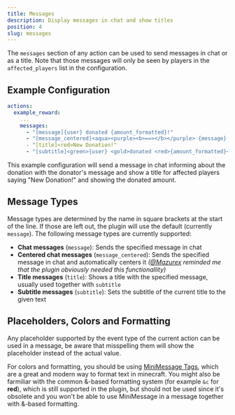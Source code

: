 ```yaml
---
title: Messages
description: Display messages in chat and show titles
position: 4
slug: messages
---
```


The `messages` section of any action can be used to send messages in chat or as a title. Note that those messages will only be seen by players in the `affected_players` list in the configuration.

## Example Configuration
```yaml
actions:
  example_reward:
    ...
    messages:
      - "[message]{user} donated {amount_formatted}!"
      - "[message_centered]<aqua><purple><b>==></b></purple> {message} <purple><b><==</b></purple>
      - "[title]<red>New Donation!"
      - "[subtitle]<green>{user} <gold>donated <red>{amount_formatted}</red>!"
```
This example configuration will send a message in chat informing about the donation with the donator's message and show a title for affected players saying "New Donation!" and showing the donated amount.

## Message Types
Message types are determined by the name in square brackets at the start of the line. If those are left out, the plugin will use the default (currently `message`). The following message types are currently supported:
- **Chat messages** (`message`): Sends the specified message in chat
- **Centered chat messages** (`message_centered`): Sends the specified message in chat and automatically centers it *([@Mazurex](https://github.com/Mazurex) reminded me that the plugin obviously needed this functionallity)*
- **Title messages** (`title`): Shows a title with the specified message, usually used together with `subtitle`
- **Subtitle messages** (`subtitle`): Sets the subtitle of the current title to the given text

## Placeholders, Colors and Formatting
Any placeholder supported by the event type of the current action can be used in a message, be aware that misspelling them will show the placeholder instead of the actual value.

For colors and formatting, you should be using [MiniMessage Tags](https://docs.advntr.dev/minimessage), which are a great and modern way to format text in minecraft. You might also be farmiliar with the common &-based formatting system (for example `&c` for **red**), which is still supported in the plugin, but should not be used since it's obsolete and you won't be able to use MiniMessage in a message together with &-based formatting.